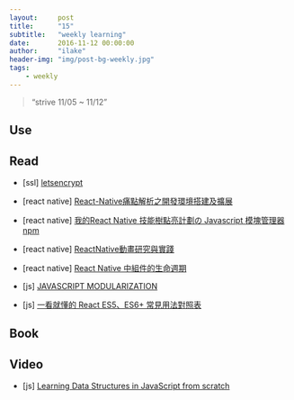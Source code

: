 ```yaml
---
layout:     post
title:      "15"
subtitle:   "weekly learning"
date:       2016-11-12 00:00:00
author:     "ilake"
header-img: "img/post-bg-weekly.jpg"
tags:
    - weekly
---
```

> “strive 11/05 ~ 11/12”

## Use


## Read

* <p>[ssl] <a href="https://letsencrypt.tw/">letsencrypt</a></p>

* <p>[react native] <a href="http://mp.weixin.qq.com/s?__biz=MzA3ODg4MDk0Ng==&mid=403225766&idx=1&sn=acd8e3ab7f234b97827c3e210c2d8673&scene=21#wechat_redirect">React-Native痛點解析之開發環境搭建及擴展</a></p>

* <p>[react native] <a href="http://mp.weixin.qq.com/s?__biz=MzAwMTYwNzE2Mg==&mid=2651036604&idx=1&sn=d2a7cbfbdbfb2067b6ad8e3b5a3af029&scene=0#wechat_redirect">我的React Native 技能樹點亮計劃の Javascript 模塊管理器 npm</a></p>

* <p>[react native] <a href="https://zhuanlan.zhihu.com/p/21301314">ReactNative動畫研究與實踐</a></p>

* <p>[react native] <a href="http://www.race604.com/react-native-component-lifecycle/">React Native 中組件的生命週期</a></p>

* <p>[js] <a href="http://huangxuan.me/js-module-7day/#/">JAVASCRIPT MODULARIZATION</a></p>

* <p>[js] <a href="http://blog.kdchang.cc/2016/04/04/react-react-native-es5-es6-cheat-sheet/">一看就懂的 React ES5、ES6+ 常見用法對照表</a></p>

## Book


## Video

* <p>[js] <a href="https://www.udemy.com/learning-data-structures-in-javascript-from-scratch/learn/v4/overview">Learning Data Structures in JavaScript from scratch</a></p>
